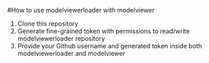#How to use modelviewerloader with modelviewer

1. Clone this repository
2. Generate fine-grained token with permissions to read/write modelviewerloader repository
3. Provide your Github username and generated token inside both modelviewerloader and modelviewer
